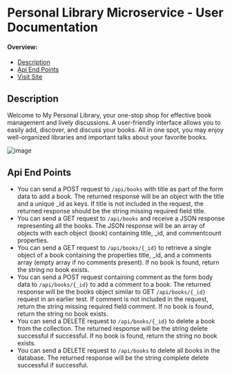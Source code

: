 # Personal Library Microservice - User Documentation
#### Overview:
  - [Description](#description)
  - [Api End Points](#api-end-points)
  - [Visit Site](https://obn-personal-library.onrender.com/)

## Description
Welcome to My Personal Library, your one-stop shop for effective book management and lively discussions. A user-friendly interface allows you to easily add, discover, and discuss your books. All in one spot, you may enjoy well-organized libraries and important talks about your favorite books.

![image](https://github.com/obedNuertey1/personal_Library_project/assets/101027384/b970c245-2aab-4f31-9e5e-7c55a9ab36a2)

## Api End Points
* You can send a POST request to `/api/books` with title as part of the form data to add a book. The returned response will be an object with the title and a unique _id as keys. If title is not included in the request, the returned response should be the string missing required field title.
* You can send a GET request to `/api/books` and receive a JSON response representing all the books. The JSON response will be an array of objects with each object (book) containing title, _id, and commentcount properties.
* You can send a GET request to `/api/books/{_id}` to retrieve a single object of a book containing the properties title, _id, and a comments array (empty array if no comments present). If no book is found, return the string no book exists.
* You can send a POST request containing comment as the form body data to `/api/books/{_id}` to add a comment to a book. The returned response will be the books object similar to GET `/api/books/{_id}` request in an earlier test. If comment is not included in the request, return the string missing required field comment. If no book is found, return the string no book exists.
* You can send a DELETE request to `/api/books/{_id}` to delete a book from the collection. The returned response will be the string delete successful if successful. If no book is found, return the string no book exists.
* You can send a DELETE request to `/api/books` to delete all books in the database. The returned response will be the string complete delete successful if successful.
